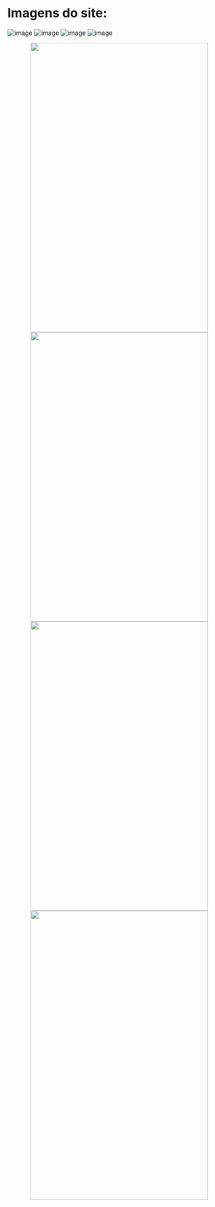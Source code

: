 # Imagens do site:
![image](https://github.com/user-attachments/assets/a11a7f58-4e8b-4817-862d-7a930dd95f11)
![image](https://github.com/user-attachments/assets/759c1da5-9c18-4665-96b0-fe150513da19)
![image](https://github.com/user-attachments/assets/c71bf257-692b-49cd-a04b-e64d1ae56c63)
![image](https://github.com/user-attachments/assets/b55bfb70-38c0-4db8-892d-e9c985a485db)

<p align="center">
  <img src="https://github.com/user-attachments/assets/3d93e327-6fce-4e6a-8c1d-5bba724c11b2" width="400" height="650"/>
  <img src="https://github.com/user-attachments/assets/b20c4ee8-7fd0-49b4-9ed2-0a8ebb4e3ab8" width="400" height="650"/>
  <img src="https://github.com/user-attachments/assets/2ca198db-5967-4e47-b4bd-d2f6123f7854" width="400" height="650"/>
  <img src="https://github.com/user-attachments/assets/f43e6be5-6cee-49c6-88b2-3a04c1aa1c41" width="400" height="650"/>
</p>
